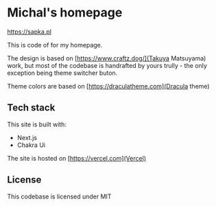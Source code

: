 # Michal's homepage
https://sapka.pl

This is code of for my homepage.

The design is based on [https://www.craftz.dog/](Takuya Matsuyama) work, but most of the codebase is handrafted by yours trully - the only exception being theme switcher buton.

Theme colors are based on [https://draculatheme.com](Dracula theme)

## Tech stack

This site is built with:
- Next.js
- Chakra Ui

The site is hosted on [https://vercel.com](Vercel) 

## License

This codebase is licensed under MIT
